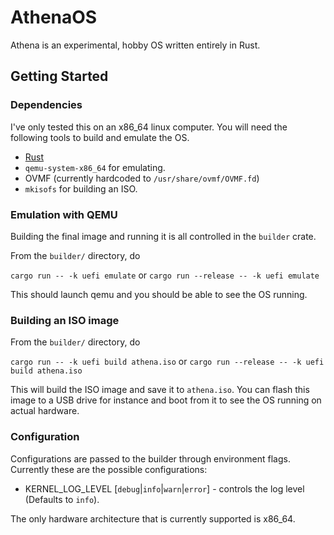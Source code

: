 # AthenaOS

Athena is an experimental, hobby OS written entirely in Rust.

## Getting Started

### Dependencies

I've only tested this on an x86_64 linux computer. You will need the following
tools to build and emulate the OS.

* [Rust](https://rustup.rs/)
* `qemu-system-x86_64` for emulating.
* OVMF (currently hardcoded to `/usr/share/ovmf/OVMF.fd`)
* `mkisofs` for building an ISO.

### Emulation with QEMU

Building the final image and running it is all controlled in the `builder` crate.

From the `builder/` directory, do

`cargo run -- -k uefi emulate` or `cargo run --release -- -k uefi emulate`

This should launch qemu and you should be able to see the OS running.

### Building an ISO image

From the `builder/` directory, do

`cargo run -- -k uefi build athena.iso` or `cargo run --release -- -k uefi build athena.iso`

This will build the ISO image and save it to `athena.iso`. You can flash this
image to a USB drive for instance and boot from it to see the OS running on
actual hardware.


### Configuration

Configurations are passed to the builder through environment flags. Currently
these are the possible configurations:

* KERNEL_LOG_LEVEL [`debug`|`info`|`warn`|`error`] - controls the log level
(Defaults to `info`).

The only hardware architecture that is currently supported is x86_64.
